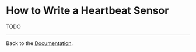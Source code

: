 How to Write a Heartbeat Sensor
===============================

TODO

---

Back to the [Documentation](Home.md).
